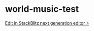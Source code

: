 # world-music-test

[Edit in StackBlitz next generation editor ⚡️](https://stackblitz.com/~/github.com/timncox/world-music-test)